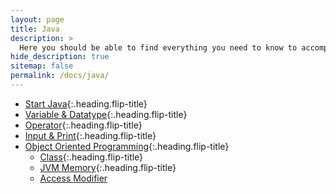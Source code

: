 ```yaml
---
layout: page
title: Java
description: >
  Here you should be able to find everything you need to know to accomplish the most common tasks when blogging with Hydejack.
hide_description: true
sitemap: false
permalink: /docs/java/
---
```


* [Start Java]{:.heading.flip-title}
* [Variable & Datatype]{:.heading.flip-title}
* [Operator]{:.heading.flip-title}
* [Input & Print]{:.heading.flip-title}
* [Object Oriented Programming]{:.heading.flip-title}
  * [Class]{:.heading.flip-title}
  * [JVM Memory]{:.heading.flip-title}
  * [Access Modifier](/oop/access_modifier.md)

[Start Java]: start_java.md
[Variable & Datatype]: variable_and_datatype.md
[Operator]: operator.md
[Input & Print]: input_and_print.md
[Object Oriented Programming]: /docs/java/oop/
[Class]: /oop/class.md
[JVM Memory]: /oop/jvm_memory.md

